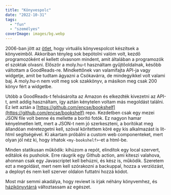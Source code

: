 ```yaml
---
title: "Könyvespolc"
date: "2022-10-31"
tags: 
  - "fun"
  - "személyes"
coverImage: images/bg.webp
---
```


2006-ban jött az [ötlet](https://csokavar.hu/blog/2006/10/konyvespolc/), hogy virtuális könyvespolcot készítsek a könyveimből. Akkoriban tényleg sok bepótolni valóm volt, kezdő programozóként el kellett olvasnom mindent, amit általában a programozók el szoktak olvasni. Először a moly.hu-t használtam gyűjtőoldalnak, később váltottam a GoodReads-re. Mindkettőnek van valamifajta API-ja vagy widgetje, amit be tudtam ágyazni a Csókavárra, de mindegyikkel volt valami baj. A moly.hu-n nem volt meg sok szakkönyv, a másikon meg csak 200 könyv fért a widgetbe.

Utóbb a GoodReads-t felvásárolta az Amazon és elkezdték kivezetni az API-t, amit addig használtam, így aztán kénytelen voltam más megoldást találni. Ez lett aztán a [https://github.com/encse/bookshelf](https://github.com/encse/bookshelf) repo. Kezdetben csak egy mezei JSON file volt benne és mellette a borító fotók. Ez nagyon hamar kényelmetlen lett, mert a JSON-t nem jó szerkeszteni, a borítókat meg állandóan méretezgetni kell, szóval körítettem köré egy kis alkalmazást is lit-html segítségével. Ki akartam próbálni a custom web componenteket, mert olyan jól néz ki, hogy írhatok `<my-bookshelf>`-et a html-be.

Minden statikusan működik: kihúzom a repót, elindítok egy local szervert, editálok és pusholok. Erre ráugrik egy Github action, ami kiteszi valahova, ahonnan csak egy Javascriptet kell behúzni, és kész is, működik. Szeretem ezt a megoldást, mert nem kell szórakozni a backuppal, hozza a verziózást, a deployt és nem kell szerver oldalon futtatni hozzá kódot.

Most már semmi akadálya, hogy reviewt is írjak néhány könyvemhez, és [házikönyvtárrá](https://csokavar.hu/konyvespolc) változtassam az egészet.